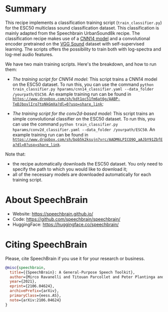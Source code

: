 # Summary

This recipe implements a classification training script (`train_classifier.py`) for the ESC50 multiclass sound classification dataset. This classification is mainly adapted from the Speechbrain UrbanSound8k recipe. The classification recipe makes use of a [CNN14 model](https://arxiv.org/abs/1912.10211) and a convolutional encoder pretrained on the [VGG Sound](https://www.robots.ox.ac.uk/~vgg/data/vggsound/) dataset with self-supervised learning. The scripts offers the possibility to train both with log-spectra and log-mel audio features.

We have two main training scripts. Here's the breakdown, and how to run them:

- *The training script for CNN14 model:* This script trains a CNN14 model on the ESC50 dataset. To run this, you can use the command `python train_classifier.py hparams/cnn14_classifier.yaml --data_folder /yourpath/ESC50`. An example training run can be found in [`https://www.dropbox.com/sh/kdt1oc51fm6at6g/AABP-TeDJbovlIro7toNkGmXa?dl=0?usp=share_link`](https://www.dropbox.com/sh/kdt1oc51fm6at6g/AABP-TeDJbovlIro7toNkGmXa?dl=0?usp=share_link);

- *The training script for the conv2d-based model:* This script trains an simple convolutional classifier on the ESC50 dataset. To run this, you can use the command `python train_classifier.py hparams/conv2d_classifier.yaml --data_folder /yourpath/ESC50`. An example training run can be found in [`https://www.dropbox.com/sh/bpb5k2ksujn7vrc/AADM6LPICO9Q_aAJbY91ZbfEa?dl=0?usp=share_link`](https://www.dropbox.com/sh/bpb5k2ksujn7vrc/AADM6LPICO9Q_aAJbY91ZbfEa?dl=0?usp=share_link).

Note that:
  - the recipe automatically downloads the ESC50 dataset. You only need to specify the path to which you would like to download it;
  - all of the necessary models are downloaded automatically for each training script.

# **About SpeechBrain**
- Website: https://speechbrain.github.io/
- Code: https://github.com/speechbrain/speechbrain/
- HuggingFace: https://huggingface.co/speechbrain/


# **Citing SpeechBrain**
Please, cite SpeechBrain if you use it for your research or business.

```bibtex
@misc{speechbrain,
  title={{SpeechBrain}: A General-Purpose Speech Toolkit},
  author={Mirco Ravanelli and Titouan Parcollet and Peter Plantinga and Aku Rouhe and Samuele Cornell and Loren Lugosch and Cem Subakan and Nauman Dawalatabad and Abdelwahab Heba and Jianyuan Zhong and Ju-Chieh Chou and Sung-Lin Yeh and Szu-Wei Fu and Chien-Feng Liao and Elena Rastorgueva and François Grondin and William Aris and Hwidong Na and Yan Gao and Renato De Mori and Yoshua Bengio},
  year={2021},
  eprint={2106.04624},
  archivePrefix={arXiv},
  primaryClass={eess.AS},
  note={arXiv:2106.04624}
}
```
